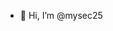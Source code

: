 - 👋 Hi, I’m @mysec25


<!---
mysec25/mysec25 is a ✨ special ✨ repository because its `README.md` (this file) appears on your GitHub profile.
You can click the Preview link to take a look at your changes.
--->
